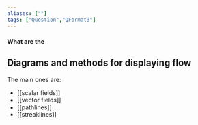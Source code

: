 ```yaml
---
aliases: [""]
tags: ["Question","QFormat3"]
---
```


#### What are the
## Diagrams and methods for displaying flow
The main ones are:
- [[scalar fields]]
- [[vector fields]]
- [[pathlines]]
- [[streaklines]]